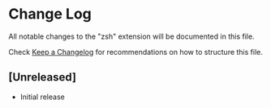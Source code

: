# Change Log

All notable changes to the "zsh" extension will be documented in this file.

Check [Keep a Changelog](http://keepachangelog.com/) for recommendations on how to structure this file.

## [Unreleased]

- Initial release